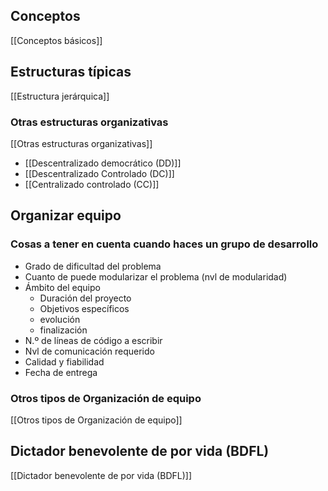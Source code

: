
## Conceptos 
[[Conceptos básicos]]

## Estructuras típicas 

[[Estructura jerárquica]]


### Otras estructuras organizativas
[[Otras estructuras organizativas]]
- [[Descentralizado democrático (DD)]]
- [[Descentralizado Controlado (DC)]]
- [[Centralizado controlado (CC)]]


## Organizar equipo
### Cosas a tener en cuenta cuando haces un grupo de desarrollo

- Grado de dificultad del problema
- Cuanto de puede modularizar el problema (nvl de modularidad)
- Ámbito del equipo
	- Duración del proyecto
	- Objetivos específicos 
	- evolución 
	- finalización
- N.º de líneas de código a escribir
- Nvl de comunicación requerido
- Calidad y fiabilidad
- Fecha de entrega


### Otros tipos de Organización de equipo

[[Otros tipos de Organización de equipo]]

## Dictador benevolente de por vida (BDFL)

[[Dictador benevolente de por vida (BDFL)]]
